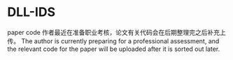 # DLL-IDS
paper code
作者最近在准备职业考核，论文有关代码会在后期整理完之后补充上传。
The author is currently preparing for a professional assessment, and the relevant code for the paper will be uploaded after it is sorted out later.
